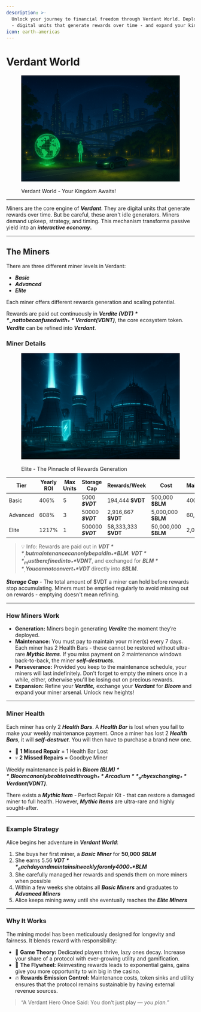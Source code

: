 ```yaml
---
description: >-
  Unlock your journey to financial freedom through Verdant World. Deploy miners
  - digital units that generate rewards over time - and expand your kingdom.
icon: earth-americas
---
```


# Verdant World

<figure><img src="../.gitbook/assets/ChatGPT Image Apr 16, 2025, 12_57_08 AM.png" alt=""><figcaption><p>Verdant World - Your Kingdom Awaits!</p></figcaption></figure>

***

Miners are the core engine of _**Verdant**_. They are digital units that generate rewards over time. But be careful, these aren't idle generators. Miners demand upkeep, strategy, and timing. This mechanism transforms passive yield into an _**interactive economy**_**.**

***

## The Miners

There are three different miner levels in Verdant:

* _**Basic**_
* _**Advanced**_
* _**Elite**_

Each miner offers different rewards generation and scaling potential.&#x20;

Rewards are paid out continuously in _**Verdite ($VDT)**_ - not to be confused with _**Verdant ($VDNT)**_, the core ecosystem token. _**Verdite**_ can be refined into _**Verdant**_.

### Miner Details

<figure><img src="../.gitbook/assets/image (1).png" alt=""><figcaption><p>Elite - The Pinnacle of Rewards Generation</p></figcaption></figure>

<table><thead><tr><th width="99">Tier</th><th width="91">Yearly ROI</th><th width="89">Max Units</th><th width="135">Storage Cap</th><th width="155">Rewards/Week</th><th width="165">Cost</th><th width="157">Maintenance/Week</th></tr></thead><tbody><tr><td>Basic</td><td>406%</td><td>5</td><td>5000 <em><strong>$VDT</strong></em></td><td>194,444 <strong>$VDT</strong></td><td>500,000 <strong>$BLM</strong> </td><td>4000 <strong>$BLM</strong></td></tr><tr><td>Advanced</td><td>608%</td><td>3</td><td>50000 <em><strong>$VDT</strong></em></td><td>2,916,667 <strong>$VDT</strong></td><td>5,000,000 <strong>$BLM</strong></td><td>60,000 <strong>$BLM</strong></td></tr><tr><td>Elite</td><td>1217%</td><td>1</td><td>500000 <em><strong>$VDT</strong></em></td><td>58,333,333 <strong>$VDT</strong></td><td>50,000,000 <strong>$BLM</strong></td><td>2,000,000 <strong>$BLM</strong></td></tr></tbody></table>

> 💡 Info: Rewards are paid out in _**$VDT**_, but maintenance can only be paid in _**$BLM**_. _**$VDT**_ must be refined into _**$VDNT**_, and exchanged for _**$BLM**_. You cannot convert _**$VDT**_ directly into _**$BLM**_.

_**Storage Cap**_ - The total amount of $VDT a miner can hold before rewards stop accumulating. Miners must be emptied regularly to avoid missing out on rewards - emptying doesn't mean refining.

***

### How Miners Work

* **Generation:** Miners begin generating _**Verdite**_ the moment they’re deployed.
* **Maintenance:** You must pay to maintain your miner(s) every 7 days. Each miner has 2 Health Bars - these cannot be restored without ultra-rare _**Mythic Items**_. If you miss payment on 2 maintenance windows back-to-back, the miner _**self-destructs**_.
* **Perseverance:** Provided you keep to the maintenance schedule, your miners will last indefinitely. Don't forget to empty the miners once in a while, either, otherwise you'll be losing out on precious rewards.
* **Expansion:** Refine your _**Verdite,**_ exchange your _**Verdant**_ for _**Bloom**_ and expand your miner arsenal. Unlock new heights!

***

### Miner Health

Each miner has only 2 _**Health Bars**_. A _**Health Bar**_ is lost when you fail to make your weekly maintenance payment. Once a miner has lost 2 _**Health Bars**_, it will _**self-destruct**_. You will then have to purchase a brand new one.

* 🔧 **1 Missed Repair** = 1 Health Bar Lost
* 💀 **2 Missed Repairs** = Goodbye Miner

Weekly maintenance is paid in _**Bloom ($BLM)**_. Bloom can only be obtained through _**Arcadium**_ or by exchanging _**Verdant ($VDNT)**_.

There exists a _**Mythic Item**_ - Perfect Repair Kit - that can restore a damaged miner to full health. However, _**Mythic Items**_ are ultra-rare and highly sought-after.

***

### Example Strategy

Alice begins her adventure in _**Verdant World**_:

1. She buys her first miner, a _**Basic Miner**_ for **50,000&#x20;**_**$BLM**_
2. She earns 5.56 _**$VDT**_ each day and maintains it weekly for only 4000 _**$BLM**_
3. She carefully managed her rewards and spends them on more miners when possible
4. Within a few weeks she obtains all _**Basic Miners**_ and graduates to _**Advanced Miners**_
5. Alice keeps mining away until she eventually reaches the _**Elite Miners**_

***

### Why It Works

The mining model has been meticulously designed for longevity and fairness. It blends reward with responsibility:

* 🧠 **Game Theory:** Dedicated players thrive, lazy ones decay. Increase your share of a protocol with ever-growing utility and gamification.
* 🔁 **The Flywheel:** Reinvesting rewards leads to exponential gains, gains give you more opportunity to win big in the casino.
* 🔥 **Rewards** **Emission Control:** Maintenance costs, token sinks and utility ensures that the protocol remains sustainable by having external revenue sources.

> “A Verdant Hero Once Said: You don’t just play — _you plan._”
